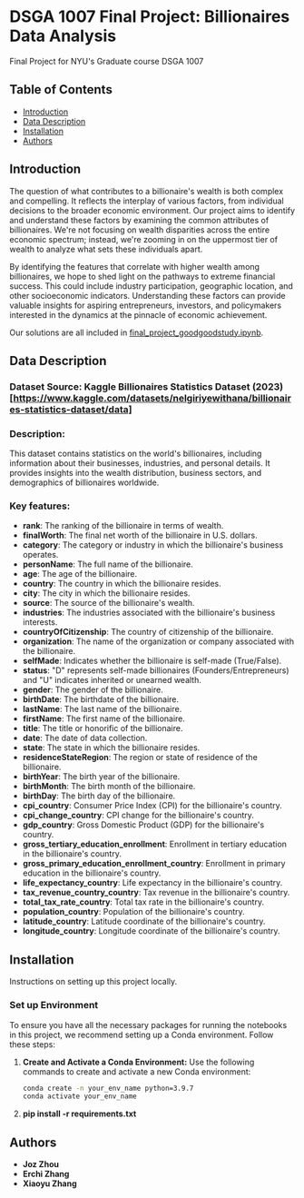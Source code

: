 # DSGA 1007 Final Project: Billionaires Data Analysis

Final Project for NYU's Graduate course DSGA 1007

## Table of Contents

- [Introduction](#introduction)
- [Data Description](#data-description)
- [Installation](#installation)
- [Authors](#authors)

## Introduction

The question of what contributes to a billionaire's wealth is both complex and compelling. It reflects the interplay of various factors, from individual decisions to the broader economic environment. Our project aims to identify and understand these factors by examining the common attributes of billionaires. We're not focusing on wealth disparities across the entire economic spectrum; instead, we're zooming in on the uppermost tier of wealth to analyze what sets these individuals apart.

By identifying the features that correlate with higher wealth among billionaires, we hope to shed light on the pathways to extreme financial success. This could include industry participation, geographic location, and other socioeconomic indicators. Understanding these factors can provide valuable insights for aspiring entrepreneurs, investors, and policymakers interested in the dynamics at the pinnacle of economic achievement.

Our solutions are all included in [final_project_goodgoodstudy.ipynb](/final_project_goodgoodstudy.ipynb).

## Data Description

### Dataset Source: Kaggle Billionaires Statistics Dataset (2023) [https://www.kaggle.com/datasets/nelgiriyewithana/billionaires-statistics-dataset/data]

### Description: 
This dataset contains statistics on the world's billionaires, including information about their businesses, industries, and personal details. It provides insights into the wealth distribution, business sectors, and demographics of billionaires worldwide.

### Key features:
- **rank**: The ranking of the billionaire in terms of wealth.
- **finalWorth**: The final net worth of the billionaire in U.S. dollars.
- **category**: The category or industry in which the billionaire's business operates.
- **personName**: The full name of the billionaire.
- **age**: The age of the billionaire.
- **country**: The country in which the billionaire resides.
- **city**: The city in which the billionaire resides.
- **source**: The source of the billionaire's wealth.
- **industries**: The industries associated with the billionaire's business interests.
- **countryOfCitizenship**: The country of citizenship of the billionaire.
- **organization**: The name of the organization or company associated with the billionaire.
- **selfMade**: Indicates whether the billionaire is self-made (True/False).
- **status**: "D" represents self-made billionaires (Founders/Entrepreneurs) and "U" indicates inherited or unearned wealth.
- **gender**: The gender of the billionaire.
- **birthDate**: The birthdate of the billionaire.
- **lastName**: The last name of the billionaire.
- **firstName**: The first name of the billionaire.
- **title**: The title or honorific of the billionaire.
- **date**: The date of data collection.
- **state**: The state in which the billionaire resides.
- **residenceStateRegion**: The region or state of residence of the billionaire.
- **birthYear**: The birth year of the billionaire.
- **birthMonth**: The birth month of the billionaire.
- **birthDay**: The birth day of the billionaire.
- **cpi_country**: Consumer Price Index (CPI) for the billionaire's country.
- **cpi_change_country**: CPI change for the billionaire's country.
- **gdp_country**: Gross Domestic Product (GDP) for the billionaire's country.
- **gross_tertiary_education_enrollment**: Enrollment in tertiary education in the billionaire's country.
- **gross_primary_education_enrollment_country**: Enrollment in primary education in the billionaire's country.
- **life_expectancy_country**: Life expectancy in the billionaire's country.
- **tax_revenue_country_country**: Tax revenue in the billionaire's country.
- **total_tax_rate_country**: Total tax rate in the billionaire's country.
- **population_country**: Population of the billionaire's country.
- **latitude_country**: Latitude coordinate of the billionaire's country.
- **longitude_country**: Longitude coordinate of the billionaire's country.

## Installation

Instructions on setting up this project locally.

### Set up Environment

To ensure you have all the necessary packages for running the notebooks in this project, we recommend setting up a Conda environment. Follow these steps:

1. **Create and Activate a Conda Environment:**
   Use the following commands to create and activate a new Conda environment:

   ```bash
   conda create -n your_env_name python=3.9.7
   conda activate your_env_name
   
2. **pip install -r requirements.txt**



## Authors

- **Joz Zhou**
- **Erchi Zhang**
- **Xiaoyu Zhang**



